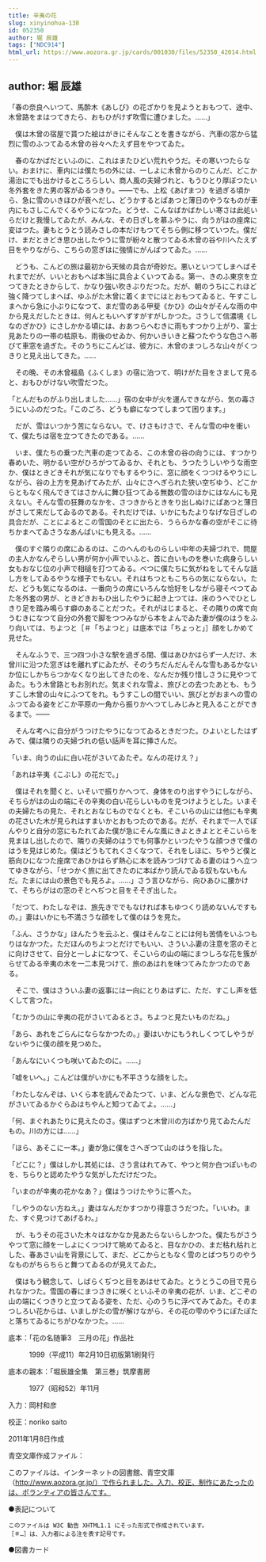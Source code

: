 ```yaml
---
title: 辛夷の花
slug: xinyinohua-138
id: 052350
author: 堀 辰雄
tags: ["NDC914"]
html_url: https://www.aozora.gr.jp/cards/001030/files/52350_42014.html
---
```


## author: 堀 辰雄

「春の奈良へいつて、馬酔木《あしび》の花ざかりを見ようとおもつて、途中、木曾路をまはつてきたら、おもひがけず吹雪に遭ひました。……」

　僕は木曾の宿屋で貰つた絵はがきにそんなことを書きながら、汽車の窓から猛烈に雪のふつてゐる木曾の谷々へたえず目をやつてゐた。

　春のなかばだといふのに、これはまたひどい荒れやうだ。その寒いつたらない。おまけに、車内には僕たちの外には、一しよに木曾からのりこんだ、どこか湯治にでも出かけるところらしい、商人風の夫婦づれと、もうひとり厚ぼつたい冬外套をきた男の客がゐるつきり。――でも、上松《あげまつ》を過ぎる頃から、急に雪のいきほひが衰へだし、どうかするとぱあつと薄日のやうなものが車内にもさしこんでくるやうになつた。どうせ、こんなばかばかしい寒さは此処いらだけと我慢してゐたが、みんな、その日ざしを慕ふやうに、向うがはの座席に変はつた。妻もとうとう読みさしの本だけもつてそちら側に移つていつた。僕だけ、まだときどき思ひ出したやうに雪が紛々と散つてゐる木曾の谷や川へたえず目をやりながら、こちらの窓ぎはに強情にがんばつてゐた。……

　どうも、こんどの旅は最初から天候の具合が奇妙だ。悪いといつてしまへばそれまでだが、いいとおもへば本当に具合よくいつてゐる。第一、きのふ東京を立つてきたときからして、かなり強い吹きぶりだつた。だが、朝のうちにこれほど強く降つてしまへば、ゆふがた木曾に着くまでにはとおもつてゐると、午すこしまへから急に小ぶりになつて、まだ雪のある甲斐《かひ》の山々がそんな雨の中から見えだしたときは、何んともいへずすがすがしかつた。さうして信濃境《しなのざかひ》にさしかかる頃には、おあつらへむきに雨もすつかり上がり、富士見あたりの一帯の枯原も、雨後のせゐか、何かいきいきと蘇つたやうな色さへ帯びて車窓を過ぎた。そのうちにこんどは、彼方に、木曾のまつしろな山々がくつきりと見え出してきた。……

　その晩、その木曾福島《ふくしま》の宿に泊つて、明けがた目をさまして見ると、おもひがけない吹雪だつた。

「とんだものがふり出しました……」宿の女中が火を運んできながら、気の毒さうにいふのだつた。「このごろ、どうも癖になつてしまつて困ります。」

　だが、雪はいつかう苦にならない。で、けさもけさで、そんな雪の中を衝いて、僕たちは宿を立つてきたのである。……

　いま、僕たちの乗つた汽車の走つてゐる、この木曾の谷の向うには、すつかり春めいた、明かるい空がひろがつてゐるか、それとも、うつたうしいやうな雨空か、僕はときどきそれが気になりでもするやうに、窓に顔をくつつけるやうにしながら、谷の上方を見あげてみたが、山々にさへぎられた狭い空ぢゆう、どこからともなく飛んできてはさかんに舞ひ狂つてゐる無数の雪のほかにはなんにも見えない。そんな雪の狂舞のなかを、さつきからときをり出しぬけにぱあつと薄日がさして来だしてゐるのである。それだけでは、いかにもたよりなげな日ざしの具合だが、ことによるとこの雪国のそとに出たら、うららかな春の空がそこに待ちかまへてゐさうなあんばいにも見える。……

　僕のすぐ隣りの席にゐるのは、このへんのものらしい中年の夫婦づれで、問屋の主人かなんぞらしい男が何か小声でいふと、首に白いものを巻いた病身らしい女もおなじ位の小声で相槌を打つてゐる。べつに僕たちに気がねをしてそんな話し方をしてゐるやうな様子でもない。それはちつともこちらの気にならない。ただ、どうも気になるのは、一番向うの席にいろんな恰好をしながら寝そべつてゐた冬外套の男が、ときどきおもひ出したやうに起き上つては、床のうへでひとしきり足を踏み鳴らす癖のあることだつた。それがはじまると、その隣りの席で向うむきになつて自分の外套で脚をつつみながら本をよんでゐた妻が僕のはうをふり向いては、ちよつと［＃「ちよつと」は底本では「ちょっと」］顔をしかめて見せた。

　そんなふうで、三つ四つ小さな駅を過ぎる間、僕はあひかはらず一人だけ、木曾川に沿つた窓ぎはを離れずにゐたが、そのうちだんだんそんな雪もあるかないか位にしかちらつかなくなり出してきたのを、なんだか残り惜しさうに見やつてゐた。もう木曾路ともお別れだ。気まぐれな雪よ、旅びとの去つたあとも、もうすこし木曾の山々にふつてをれ。もうすこしの間でいい、旅びとがおまへの雪のふつてゐる姿をどこか平原の一角から振りかへつてしみじみと見入ることができるまで。――

　そんな考へに自分がうつけたやうになつてゐるときだつた。ひよいとしたはずみで、僕は隣りの夫婦づれの低い話声を耳に挿さんだ。

「いま、向うの山に白い花がさいてゐたぞ。なんの花けえ？」

「あれは辛夷《こぶし》の花だで。」

　僕はそれを聞くと、いそいで振りかへつて、身体をのり出すやうにしながら、そちらがはの山の端にその辛夷の白い花らしいものを見つけようとした。いまその夫婦たちの見た、それとおなじものでなくとも、そこいらの山には他にも辛夷の花さいた木が見られはすまいかとおもつたのである。だが、それまで一人でぼんやりと自分の窓にもたれてゐた僕が急にそんな風にきよときよととそこいらを見まはし出したので、隣りの夫婦のはうでも何事かといつたやうな顔つきで僕のはうを見はじめた。僕はどうもてれくさくなつて、それをしほに、ちやうど僕と筋向ひになつた座席であひかはらず熱心に本を読みつづけてゐる妻のはうへ立つてゆきながら、「せつかく旅に出てきたのに本ばかり読んでゐる奴もないもんだ。たまには山の景色でも見ろよ。……」さう言ひながら、向ひあひに腰かけて、そちらがはの窓のそとへぢつと目をそそぎ出した。

「だつて、わたしなぞは、旅先きででもなければ本もゆつくり読めないんですもの。」妻はいかにも不満さうな顔をして僕のはうを見た。

「ふん、さうかな」ほんたうを云ふと、僕はそんなことには何も苦情をいふつもりはなかつた。ただほんのちよつとだけでもいい、さういふ妻の注意を窓のそとに向けさせて、自分と一しよになつて、そこいらの山の端にまつしろな花を簇がらせてゐる辛夷の木を一二本見つけて、旅のあはれを味つてみたかつたのである。

　そこで、僕はさういふ妻の返事には一向にとりあはずに、ただ、すこし声を低くして言つた。

「むかうの山に辛夷の花がさいてゐるとさ。ちよつと見たいものだね。」

「あら、あれをごらんにならなかつたの。」妻はいかにもうれしくつてしやうがないやうに僕の顔を見つめた。

「あんなにいくつも咲いてゐたのに。……」

「嘘をいへ。」こんどは僕がいかにも不平さうな顔をした。

「わたしなんぞは、いくら本を読んでゐたつて、いま、どんな景色で、どんな花がさいてゐるかぐらゐはちやんと知つてゐてよ。……」

「何、まぐれあたりに見えたのさ。僕はずつと木曾川の方ばかり見てゐたんだもの。川の方には……」

「ほら、あそこに一本。」妻が急に僕をさへぎつて山のはうを指した。

「どこに？」僕はしかし其処には、さう言はれてみて、やつと何か白つぽいものを、ちらりと認めたやうな気がしただけだつた。

「いまのが辛夷の花かなあ？」僕はうつけたやうに答へた。

「しやうのない方ねえ。」妻はなんだかすつかり得意さうだつた。「いいわ。また、すぐ見つけてあげるわ。」

　が、もうその花さいた木々はなかなか見あたらないらしかつた。僕たちがさうやつて窓に顔を一しよにくつつけて眺めてゐると、目なかひの、まだ枯れ枯れとした、春あさい山を背景にして、まだ、どこからともなく雪のとばつちりのやうなものがちらちらと舞つてゐるのが見えてゐた。

　僕はもう観念して、しばらくぢつと目をあはせてゐた。とうとうこの目で見られなかつた。雪国の春にまつさきに咲くといふその辛夷の花が、いま、どこぞの山の端にくつきりと立つてゐる姿を、ただ、心のうちに浮べてみてゐた。そのまつしろい花からは、いましがたの雪が解けながら、その花の雫のやうにぽたぽたと落ちてゐるにちがひなかつた。……













底本：「花の名随筆3　三月の花」作品社

　　　1999（平成11）年2月10日初版第1刷発行

底本の親本：「堀辰雄全集　第三巻」筑摩書房

　　　1977（昭和52）年11月

入力：岡村和彦

校正：noriko saito

2011年1月8日作成

青空文庫作成ファイル：

このファイルは、インターネットの図書館、青空文庫（http://www.aozora.gr.jp/）で作られました。入力、校正、制作にあたったのは、ボランティアの皆さんです。











●表記について


	このファイルは W3C 勧告 XHTML1.1 にそった形式で作成されています。
	［＃…］は、入力者による注を表す記号です。







●図書カード